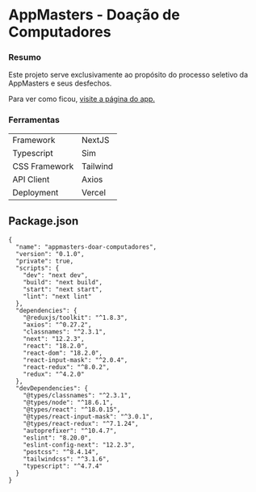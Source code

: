 # AppMasters - Doação de Computadores

### Resumo
Este projeto serve exclusivamente ao propósito do processo seletivo da AppMasters e seus desfechos. 

Para ver como ficou, [visite a página do app.](
https://appmasters-doar-computadores.vercel.app/)

### Ferramentas
<table>
<tr>
<td>Framework</td>
<td>NextJS</td>
</tr>
<tr>
<td>Typescript</td>
<td>Sim</td>
</tr>
<tr>
<td>CSS Framework</td>
<td>Tailwind</td>
</tr>
<tr>
<td>API Client</td>
<td>Axios</td>
</tr>
<tr>
<td>Deployment</td>
<td>Vercel</td>
</tr>
</table>

## Package.json
```
{
  "name": "appmasters-doar-computadores",
  "version": "0.1.0",
  "private": true,
  "scripts": {
    "dev": "next dev",
    "build": "next build",
    "start": "next start",
    "lint": "next lint"
  },
  "dependencies": {
    "@reduxjs/toolkit": "^1.8.3",
    "axios": "^0.27.2",
    "classnames": "^2.3.1",
    "next": "12.2.3",
    "react": "18.2.0",
    "react-dom": "18.2.0",
    "react-input-mask": "^2.0.4",
    "react-redux": "^8.0.2",
    "redux": "^4.2.0"
  },
  "devDependencies": {
    "@types/classnames": "^2.3.1",
    "@types/node": "^18.6.1",
    "@types/react": "^18.0.15",
    "@types/react-input-mask": "^3.0.1",
    "@types/react-redux": "^7.1.24",
    "autoprefixer": "^10.4.7",
    "eslint": "8.20.0",
    "eslint-config-next": "12.2.3",
    "postcss": "^8.4.14",
    "tailwindcss": "^3.1.6",
    "typescript": "^4.7.4"
  }
}
```